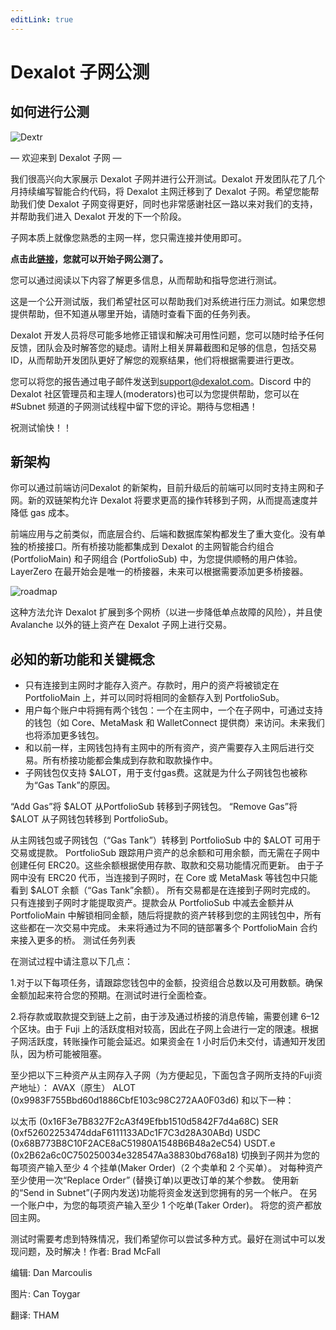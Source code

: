 ```yaml
---
editLink: true
---
```

# Dexalot 子网公测
## 如何进行公测

![Dextr](/images/howtotest/dextrcomp.png)

— 欢迎来到 Dexalot 子网 —

我们很高兴向大家展示 Dexalot 子网并进行公开测试。Dexalot 开发团队花了几个月持续编写智能合约代码，将 Dexalot 主网迁移到了 Dexalot 子网。希望您能帮助我们使 Dexalot 子网变得更好，同时也非常感谢社区一路以来对我们的支持，并帮助我们进入 Dexalot 开发的下一个阶段。

子网本质上就像您熟悉的主网一样，您只需连接并使用即可。

**点击此[链接](https://app.dexalot-test.com/trade)，您就可以开始子网公测了。**

您可以通过阅读以下内容了解更多信息，从而帮助和指导您进行测试。

<YouTube id="vRvaswPuMNg" />

这是一个公开测试版，我们希望社区可以帮助我们对系统进行压力测试。如果您想提供帮助，但不知道从哪里开始，请随时查看下面的任务列表。

Dexalot 开发人员将尽可能多地修正错误和解决可用性问题，您可以随时给予任何反馈，团队会及时解答您的疑虑。请附上相关屏幕截图和足够的信息，包括交易 ID，从而帮助开发团队更好了解您的观察结果，他们将根据需要进行更改。

您可以将您的报告通过电子邮件发送到[support@dexalot.com](support@dexalot.com)。Discord 中的 Dexalot 社区管理员和主理人(moderators)也可以为您提供帮助，您可以在#Subnet 频道的子网测试线程中留下您的评论。期待与您相遇！

祝测试愉快！！

## 新架构

你可以通过前端访问Dexalot 的新架构，目前升级后的前端可以同时支持主网和子网。新的双链架构允许 Dexalot 将要求更高的操作转移到子网，从而提高速度并降低 gas 成本。

前端应用与之前类似，而底层合约、后端和数据库架构都发生了重大变化。没有单独的桥接接口。所有桥接功能都集成到 Dexalot 的主网智能合约组合 (PortfolioMain) 和子网组合 (PortfolioSub) 中，为您提供顺畅的用户体验。LayerZero 在最开始会是唯一的桥接器，未来可以根据需要添加更多桥接器。

![roadmap](/images/howtotest/roadmp.png)

这种方法允许 Dexalot 扩展到多个网桥（以进一步降低单点故障的风险），并且使 Avalanche 以外的链上资产在 Dexalot 子网上进行交易。

## 必知的新功能和关键概念

* 只有连接到主网时才能存入资产。存款时，用户的资产将被锁定在 PortfolioMain 上，并可以同时将相同的金额存入到 PortfolioSub。
* 用户每个账户中将拥有两个钱包：一个在主网中，一个在子网中，可通过支持的钱包（如 Core、MetaMask 和 WalletConnect 提供商）来访问。未来我们也将添加更多钱包。
* 和以前一样，主网钱包持有主网中的所有资产，资产需要存入主网后进行交易。所有桥接功能都会集成到存款和取款操作中。
* 子网钱包仅支持 $ALOT，用于支付gas费。这就是为什么子网钱包也被称为“Gas Tank”的原因。



“Add Gas”将 $ALOT 从PortfolioSub 转移到子网钱包。
“Remove Gas”将 $ALOT 从子网钱包转移到 PortfolioSub。

从主网钱包或子网钱包（“Gas Tank”）转移到 PortfolioSub 中的 $ALOT 可用于交易或提款。
PortfolioSub 跟踪用户资产的总余额和可用余额，而无需在子网中创建任何 ERC20。这些余额根据使用存款、取款和交易功能情况而更新。
由于子网中没有 ERC20 代币，当连接到子网时，在 Core 或 MetaMask 等钱包中只能看到 $ALOT 余额（“Gas Tank”余额）。
所有交易都是在连接到子网时完成的。
只有连接到子网时才能提取资产。提款会从 PortfolioSub 中减去金额并从 PortfolioMain 中解锁相同金额，随后将提款的资产转移到您的主网钱包中，所有这些都在一次交易中完成。
未来将通过为不同的链部署多个 PortfolioMain 合约来接入更多的桥。
测试任务列表

在测试过程中请注意以下几点：

1.对于以下每项任务，请跟踪您钱包中的金额，投资组合总数以及可用数额。确保金额加起来符合您的预期。在测试时进行全面检查。

2.将存款或取款提交到链上之前，由于涉及通过桥接的消息传输，需要创建 6–12 个区块。由于 Fuji 上的活跃度相对较高，因此在子网上会进行一定的限速。根据子网活跃度，转账操作可能会延迟。如果资金在 1 小时后仍未交付，请通知开发团队，因为桥可能被阻塞。

至少把以下三种资产从主网存入子网（为方便起见，下面包含子网所支持的Fuji资产地址）：
AVAX（原生）
ALOT (0x9983F755Bbd60d1886CbfE103c98C272AA0F03d6)
和以下一种：

以太币 (0x16F3e7B8327F2cA3f49Efbb1510d5842F7d4a68C)
SER (0xf52602253474ddaF6111133ADc1F7C3d28A30ABd)
USDC (0x68B773B8C10F2ACE8aC51980A1548B6B48a2eC54)
USDT.e (0x2B62a6c0C750250034e328547Aa38830bd768a18)
切换到子网并为您的每项资产输入至少 4 个挂单(Maker Order)（2 个卖单和 2 个买单）。
对每种资产至少使用一次“Replace Order” (替换订单)以更改订单的某个参数。
使用新的“Send in Subnet”(子网内发送)功能将资金发送到您拥有的另一个帐户。
在另一个账户中，为您的每项资产输入至少 1 个吃单(Taker Order)。
将您的资产都放回主网。

测试时需要考虑到特殊情况，我们希望你可以尝试多种方式。最好在测试中可以发现问题，及时解决！作者: Brad McFall

编辑: Dan Marcoulis

图片: Can Toygar

翻译: THAM
